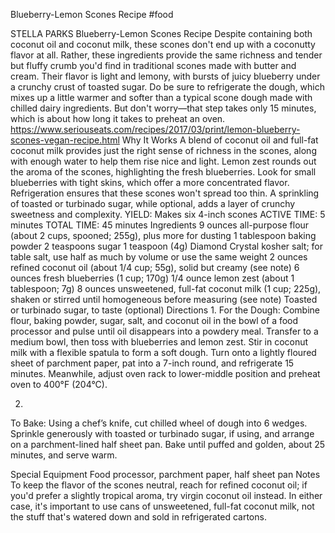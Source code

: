 Blueberry-Lemon Scones Recipe
#food 

STELLA PARKS
Blueberry-Lemon Scones Recipe
Despite containing both coconut oil and coconut milk, these scones don't end up with a coconutty flavor at all. Rather, these ingredients provide the same richness and tender but fluffy crumb you'd find in traditional scones made with butter and cream. Their flavor is light and lemony, with bursts of juicy blueberry under a crunchy crust of toasted sugar. Do be sure to refrigerate the dough, which mixes up a little warmer and softer than a typical scone dough made with chilled dairy ingredients. But don't worry—that step takes only 15 minutes, which is about how long it takes to preheat an oven.
https://www.seriouseats.com/recipes/2017/03/print/lemon-blueberry-scones-vegan-recipe.html
Why It Works
A blend of coconut oil and full-fat coconut milk provides just the right sense of richness in the scones, along with enough water to help them rise nice and light.
Lemon zest rounds out the aroma of the scones, highlighting the fresh blueberries.
Look for small blueberries with tight skins, which offer a more concentrated flavor.
Refrigeration ensures that these scones won't spread too thin.
A sprinkling of toasted or turbinado sugar, while optional, adds a layer of crunchy sweetness and complexity.
YIELD:
Makes six 4-inch scones
ACTIVE TIME:
5 minutes
TOTAL TIME:
45 minutes
Ingredients
9 ounces all-purpose flour (about 2 cups, spooned; 255g), plus more for dusting
1 tablespoon baking powder
2 teaspoons sugar
1 teaspoon (4g) Diamond Crystal kosher salt; for table salt, use half as much by volume or use the same weight
2 ounces refined coconut oil (about 1/4 cup; 55g), solid but creamy (see note)
6 ounces fresh blueberries (1 cup; 170g)
1/4 ounce lemon zest (about 1 tablespoon; 7g)
8 ounces unsweetened, full-fat coconut milk (1 cup; 225g), shaken or stirred until homogeneous before measuring (see note)
Toasted or turbinado sugar, to taste (optional)
Directions
1.
For the Dough: Combine flour, baking powder, sugar, salt, and coconut oil in the bowl of a food processor and pulse until oil disappears into a powdery meal. Transfer to a medium bowl, then toss with blueberries and lemon zest. Stir in coconut milk with a flexible spatula to form a soft dough. Turn onto a lightly floured sheet of parchment paper, pat into a 7-inch round, and refrigerate 15 minutes. Meanwhile, adjust oven rack to lower-middle position and preheat oven to 400°F (204°C).

2.
To Bake: Using a chef’s knife, cut chilled wheel of dough into 6 wedges. Sprinkle generously with toasted or turbinado sugar, if using, and arrange on a parchment-lined half sheet pan. Bake until puffed and golden, about 25 minutes, and serve warm.

Special Equipment
Food processor, parchment paper, half sheet pan
Notes
To keep the flavor of the scones neutral, reach for refined coconut oil; if you'd prefer a slightly tropical aroma, try virgin coconut oil instead. In either case, it's important to use cans of unsweetened, full-fat coconut milk, not the stuff that's watered down and sold in refrigerated cartons.